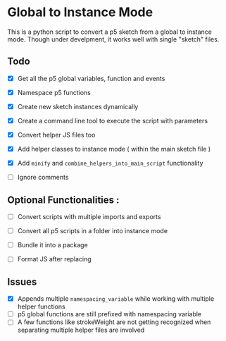 # Global to Instance Mode

This is a python script to convert a p5 sketch from a global to instance mode. Though under develpment, it works well with single "sketch" files. 


## Todo

- [x] Get all the p5 global variables, function and events
- [x] Namespace p5 functions
- [x] Create new sketch instances dynamically
- [x] Create a command line tool to execute the script with parameters
- [x] Convert helper JS files too
- [x] Add helper classes to instance mode ( within the main sketch file )
- [x] Add `minify` and `combine_helpers_into_main_script` functionality
- [ ] Ignore comments


## Optional Functionalities : 

- [ ] Convert scripts with multiple imports and exports
- [ ] Convert all p5 scripts in a folder into instance mode   
- [ ] Bundle it into a package 
- [ ] Format JS after replacing


## Issues

- [x] Appends multiple `namespacing_variable` while working with multiple helper functions
- [ ] p5 global functions are still prefixed with namespacing variable
- [ ] A few functions like strokeWeight are not getting recognized when separating multiple helper files are involved
